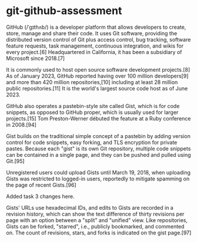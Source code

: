 # git-github-assessment

GitHub (/ˈɡɪthʌb/) is a developer platform that allows developers to create, store, manage and share their code. It uses Git software, providing the distributed version control of Git plus access control, bug tracking, software feature requests, task management, continuous integration, and wikis for every project.[6] Headquartered in California, it has been a subsidiary of Microsoft since 2018.[7]

It is commonly used to host open source software development projects.[8] As of January 2023, GitHub reported having over 100 million developers[9] and more than 420 million repositories,[10] including at least 28 million public repositories.[11] It is the world's largest source code host as of June 2023.

GitHub also operates a pastebin-style site called Gist, which is for code snippets, as opposed to GitHub proper, which is usually used for larger projects.[15] Tom Preston-Werner débuted the feature at a Ruby conference in 2008.[94]

Gist builds on the traditional simple concept of a pastebin by adding version control for code snippets, easy forking, and TLS encryption for private pastes. Because each "gist" is its own Git repository, multiple code snippets can be contained in a single page, and they can be pushed and pulled using Git.[95]

Unregistered users could upload Gists until March 19, 2018, when uploading Gists was restricted to logged-in users, reportedly to mitigate spamming on the page of recent Gists.[96]

Added task 3 changes here.

Gists' URLs use hexadecimal IDs, and edits to Gists are recorded in a revision history, which can show the text difference of thirty revisions per page with an option between a "split" and "unified" view. Like repositories, Gists can be forked, "starred", i.e., publicly bookmarked, and commented on. The count of revisions, stars, and forks is indicated on the gist page.[97]
